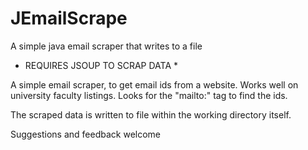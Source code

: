 # JEmailScrape
A simple java email scraper that writes to a file

* REQUIRES JSOUP TO SCRAP DATA *

A simple email scraper, to get email ids from a website. Works well on university faculty listings. 
Looks for the "mailto:" tag to find the ids.

The scraped data is written to file within the working directory itself.

Suggestions and feedback welcome
